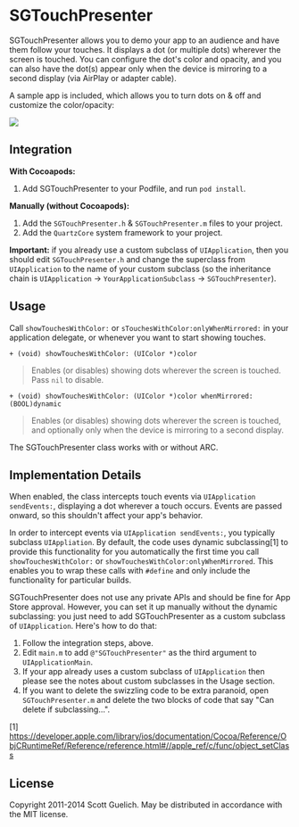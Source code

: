 # SGTouchPresenter

SGTouchPresenter allows you to demo your app to an audience and have
them follow your touches. It displays a dot (or multiple dots) wherever
the screen is touched. You can configure the dot's color and opacity,
and you can also have the dot(s) appear only when the device is
mirroring to a second display (via AirPlay or adapter cable).

A sample app is included, which allows you to turn dots on & off and
customize the color/opacity:

![](https://raw.github.com/skue/SGTouchPresenter/master/SampleApplication/Screenshot.png)


## Integration

**With Cocoapods:**

  1. Add SGTouchPresenter to your Podfile, and run `pod install`.

**Manually (without Cocoapods):**

  1. Add the `SGTouchPresenter.h` & `SGTouchPresenter.m` files to your project.
  2. Add the `QuartzCore` system framework to your project.

**Important:** if you already use a custom subclass of `UIApplication`, then you
should edit `SGTouchPresenter.h` and change the superclass from `UIApplication` to
the name of your custom subclass (so the inheritance chain is `UIApplication`
-> `YourApplicationSubclass` -> `SGTouchPresenter`).


## Usage

Call `showTouchesWithColor:` or `sTouchesWithColor:onlyWhenMirrored:` in your
application delegate, or whenever you want to start showing touches.

`+ (void) showTouchesWithColor: (UIColor *)color`

> Enables (or disables) showing dots wherever the screen is touched.
> Pass `nil` to disable.

`+ (void) showTouchesWithColor: (UIColor *)color whenMirrored: (BOOL)dynamic`

> Enables (or disables) showing dots wherever the screen is touched, and
> optionally only when the device is mirroring to a second display.

The SGTouchPresenter class works with or without ARC.


## Implementation Details

When enabled, the class intercepts touch events via `UIApplication sendEvents:`,
displaying a dot wherever a touch occurs. Events are passed onward, so this
shouldn't affect your app's behavior.

In order to intercept events via `UIApplication sendEvents:`, you typically
subclass `UIAppliation`. By default, the code uses dynamic subclassing[1] to
provide this functionality for you automatically the first time you call
`showTouchesWithColor:` or `showTouchesWithColor:onlyWhenMirrored`.
This enables you to wrap these calls with `#define` and only include the
functionality for particular builds.

SGTouchPresenter does not use any private APIs and should be fine for App Store approval.
However, you can set it up manually without the dynamic subclassing: you just need to
add SGTouchPresenter as a custom subclass of `UIApplication`. Here's how to do that:

  1. Follow the integration steps, above.
  1. Edit `main.m` to add `@"SGTouchPresenter"` as the third argument to `UIApplicationMain`.
  2. If your app already uses a custom subclass of `UIApplication` then please see the
     notes about custom subclasses in the Usage section.
  2. If you want to delete the swizzling code to be extra paranoid, open `SGTouchPresenter.m`
     and delete the two blocks of code that say "Can delete if subclassing...".

[1] https://developer.apple.com/library/ios/documentation/Cocoa/Reference/ObjCRuntimeRef/Reference/reference.html#//apple_ref/c/func/object_setClass

## License

Copyright 2011-2014 Scott Guelich.
May be distributed in accordance with the MIT license.

